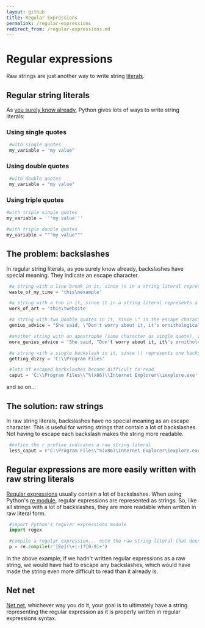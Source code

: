 ```yaml
---
layout: github
title: Regular Expressions
permalink: /regular-expressions
redirect_from: /regular-expressions.md
---
```


# Regular expressions

Raw strings are just another way to write string
[literals](Variables,_literals,_and_expressions#Variables_vs._Literals).

## Regular string literals

As [you surely know already](Variables_and_literals), Python
gives lots of ways to write string literals:

### Using single quotes

```python
 #with single quotes
 my_variable = 'my value"
```

### Using double quotes

```python
 #with double quotes
 my_variable = "my value"
```

### Using triple quotes

```python
#with triple single quotes
my_variable = '''my value'''
```

```python
#with triple double quotes
my_variable = """my value"""
```

## The problem: backslashes

In regular string literals, as you surely know already, backslashes have
special meaning. They indicate an escape character.

```python
 #a string with a line break in it, since \n in a string literal represents a line break
 waste_of_my_time = 'this\nexample'
```

```python
 #a string with a tab in it, since \t in a string literal represents a line break
 work_of_art = 'this\twebsite'
```

```python
 #a string with two double quotes in it, since \" is the escape character for a double quote
 genius_advice = "She said, \"Don't worry about it, it's ornithological!\""
```

```python
 #another string with an apostrophe (same character as single quote), since \' is an escaped single quote
 more_genius_advice = 'She said, "Don't worry about it, it\'s ornithological!"'
```

```python
 #a string with a single backslash in it, since \\ represents one backslash!
 getting_dizzy = 'C:\\Program Files'
```

```python
 #lots of escaped backslashes become difficult to read
 caput = 'C:\\Program Files\\^%(x86)\\Internet Explorer\\iexplore.exe'
```

and so on\...

## The solution: raw strings

In raw string literals, backslashes have no special meaning as an escape
character. This is useful for writing strings that contain a lot of
backslashes. Not having to escape each backslash makes the string more
readable.

```python
 #notice the r prefixe indicates a raw string literal
 less_caput = r'C:\Program Files\^%(x86)\Internet Explorer\iexplore.exe'
```

## Regular expressions are more easily written with raw string literals

[Regular expressions](Regular_expressions) usually contain a
lot of backslashes. When using Python\'s [re
module](https://docs.python.org/3.5/library/re.html), regular
expressions are represented as strings. So, like all strings with a lot
of backslashes, they are more readable when written in raw literal form.

```python
 #import Python's regular expressions module
 import regex

 #compile a regular expression... note the raw string literal that doesn't have its backslashes escaped
 p = re.compile(r'[Ee](\+|-)?[0-9]+')
```

In the above example, if we hadn\'t written regular expressions as a raw
string, we would have had to escape any backslashes, which would have
made the string even more difficult to read than it already is.

## Net net

[Net net](https://en.wiktionary.org/wiki/net_net), whichever way you do
it, your goal is to ultimately have a string representing the regular
expression as it is properly written in regular expressions syntax.
